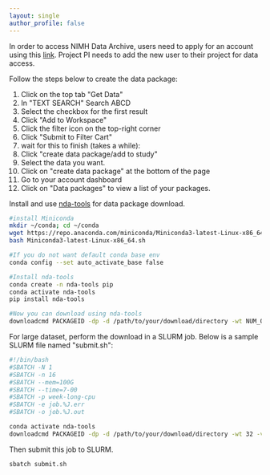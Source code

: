 ```yaml
---
layout: single
author_profile: false
---
```


In order to access NIMH Data Archive, users need to apply for an account using this [link](https://nda.nih.gov/abcd/request-access). Project PI needs to add the new user to their project for data access.  
  
  
Follow the steps below to create the data package:
1. Click on the top tab "Get Data"
1. In "TEXT SEARCH" Search ABCD
1. Select the checkbox for the first result
1. Click "Add to Workspace"
1. Click the filter icon on the top-right corner
1. Click "Submit to Filter Cart"
1. wait for this to finish (takes a while): 
1. Click "create data package/add to study"
1. Select the data you want.
1. Click on "create data package" at the bottom of the page
1. Go to your account dashboard
1. Click on "Data packages" to view a list of your packages. 
  
  
Install and use [nda-tools](https://github.com/NDAR/nda-tools) for data package download. 
```bash
#install Miniconda
mkdir ~/conda; cd ~/conda
wget https://repo.anaconda.com/miniconda/Miniconda3-latest-Linux-x86_64.sh
bash Miniconda3-latest-Linux-x86_64.sh

#If you do not want default conda base env
conda config --set auto_activate_base false

#Install nda-tools
conda create -n nda-tools pip
conda activate nda-tools
pip install nda-tools

#Now you can download using nda-tools
downloadcmd PACKAGEID -dp -d /path/to/your/download/directory -wt NUM_OF_THREADS -v -u $USER -p PASSWORD
```
  
  
For large dataset, perform the download in a SLURM job. Below is a sample SLURM file named "submit.sh":
```bash
#!/bin/bash
#SBATCH -N 1
#SBATCH -n 16
#SBATCH --mem=100G
#SBATCH --time=7-00
#SBATCH -p week-long-cpu
#SBATCH -e job.%J.err
#SBATCH -o job.%J.out

conda activate nda-tools
downloadcmd PACKAGEID -dp -d /path/to/your/download/directory -wt 32 -v -u $USER
```
  
  
Then submit this job to SLURM.
```
sbatch submit.sh
```
